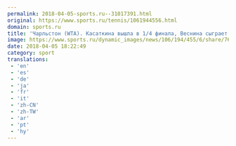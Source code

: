 ```yaml
---
permalink: 2018-04-05-sports.ru--31017391.html
original: https://www.sports.ru/tennis/1061944556.html
domain: sports.ru
title: 'Чарльстон (WTA). Касаткина вышла в 1/4 финала, Веснина сыграет с Плишковой, Осака выбыла'
image: https://www.sports.ru/dynamic_images/news/106/194/455/6/share/762cf9.png
date: 2018-04-05 18:22:49
category: sport
translations: 
 - 'en'
 - 'es'
 - 'de'
 - 'ja'
 - 'fr'
 - 'it'
 - 'zh-CN'
 - 'zh-TW'
 - 'ar'
 - 'pt'
 - 'hy'
---
```



